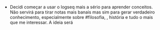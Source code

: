 - Decidi começar a usar o logseq mais a sério para aprender conceitos. Não servirá para tirar notas mais banais mas sim para gerar verdadeiro conhecimento, especialmente sobre #filosofia, , história e tudo o mais que me interessar. A ideia será